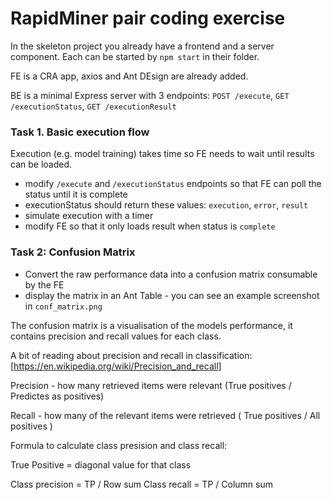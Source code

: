 # RapidMiner pair coding exercise

In the skeleton project you already have a frontend and a server component. Each can be started by `npm start` in their folder.

FE is a CRA app, axios and Ant DEsign are already added.

BE is a minimal Express server with 3 endpoints: `POST /execute`, `GET /executionStatus`, `GET /executionResult`

### Task 1. Basic execution flow

Execution (e.g. model training) takes time so FE needs to wait until results can be loaded.

* modify `/execute` and `/executionStatus` endpoints so that FE can poll the status until it is complete
* executionStatus should return these values: `execution`, `error`, `result`
* simulate execution with a timer
* modify FE so that it only loads result when status is `complete`

### Task 2: Confusion Matrix

* Convert the raw performance data into a confusion matrix consumable by the FE
* display the matrix in an Ant Table - you can see an example screenshot in `conf_matrix.png`


The confusion matrix is a visualisation of the models performance, it contains precision and recall values for each class.

A bit of reading about precision and recall in classification:
[https://en.wikipedia.org/wiki/Precision_and_recall]


Precision - how many retrieved items were relevant (True positives / Predictes as positives)

Recall - how many of the relevant items were retrieved ( True positives / All positives ) 

Formula to calculate class presision and class recall:

True Positive = diagonal value for that class

Class precision = TP / Row sum
Class recall = TP / Column sum